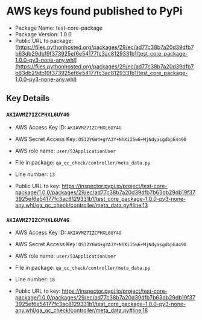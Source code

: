# AWS keys found published to PyPi

* Package Name: test-core-package
* Package Version: 1.0.0
* Public URL to package: [https://files.pythonhosted.org/packages/29/ec/ad77c38b7a20d39dfb7b63db29db19f373925ef6e54177fc3ac8129331b1/test_core_package-1.0.0-py3-none-any.whl](https://files.pythonhosted.org/packages/29/ec/ad77c38b7a20d39dfb7b63db29db19f373925ef6e54177fc3ac8129331b1/test_core_package-1.0.0-py3-none-any.whl)

## Key Details

### `AKIAVMZ7IZCPHXL6UY4G`

* AWS Access Key ID: `AKIAVMZ7IZCPHXL6UY4G`
* AWS Secret Access Key: `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` 
* AWS role name: `user/S3ApplicationUser`
* File in package: `qa_qc_check/controller/meta_data.py`
* Line number: `13`

* Public URL to key: https://inspector.pypi.io/project/test-core-package/1.0.0/packages/29/ec/ad77c38b7a20d39dfb7b63db29db19f373925ef6e54177fc3ac8129331b1/test_core_package-1.0.0-py3-none-any.whl/qa_qc_check/controller/meta_data.py#line.13



### `AKIAVMZ7IZCPHXL6UY4G`

* AWS Access Key ID: `AKIAVMZ7IZCPHXL6UY4G`
* AWS Secret Access Key: `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` 
* AWS role name: `user/S3ApplicationUser`
* File in package: `qa_qc_check/controller/meta_data.py`
* Line number: `18`

* Public URL to key: https://inspector.pypi.io/project/test-core-package/1.0.0/packages/29/ec/ad77c38b7a20d39dfb7b63db29db19f373925ef6e54177fc3ac8129331b1/test_core_package-1.0.0-py3-none-any.whl/qa_qc_check/controller/meta_data.py#line.18


